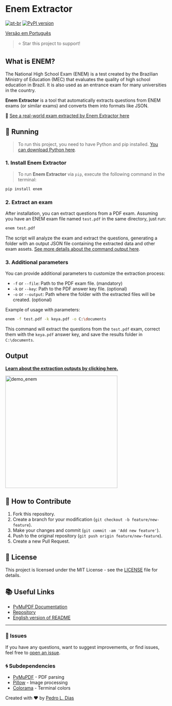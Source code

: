 
# Enem Extractor

[![pt-br](https://img.shields.io/badge/lang-ptbr-red.svg)](https://github.com/diaslui/enem-extractor/blob/main/readme.md)
<a href="https://pypi.python.org/pypi/enem" target="_blank"><img src="https://img.shields.io/pypi/v/enem.svg?color=3399EE" alt="PyPI version" /></a>

[Versão em Português](https://github.com/diaslui/enem-extractor/blob/main/readme.en.md)

> ⭐ Star this project to support!



## What is ENEM?

The National High School Exam (ENEM) is a test created by the Brazilian Ministry of Education (MEC) that evaluates the quality of high school education in Brazil. It is also used as an entrance exam for many universities in the country.



**Enem Extractor** is a tool that automatically extracts questions from ENEM exams (or similar exams) and converts them into formats like JSON.

🏓 [See a real-world exam extracted by Enem Extractor here](https://diaslui.github.io/enem-extractor/)


## 🚀 Running

> To run this project, you need to have Python and pip installed. [You can download Python here](https://www.python.org/downloads/).

### 1. Install Enem Extractor

> To run **Enem Extractor** via `pip`, execute the following command in the terminal:

```bash
pip install enem
```

### 2. Extract an exam

After installation, you can extract questions from a PDF exam. Assuming you have an ENEM exam file named `test.pdf` in the same directory, just run:

```bash
enem test.pdf
```

The script will analyze the exam and extract the questions, generating a folder with an output JSON file containing the extracted data and other exam assets. [See more details about the command output here](#output).

### 3. Additional parameters

You can provide additional parameters to customize the extraction process:

- `-f` or `--file`: Path to the PDF exam file. (mandatory)
- `-k` or `--key`: Path to the PDF answer key file. (optional)
- `-o` or `--output`: Path where the folder with the extracted files will be created. (optional)

Example of usage with parameters:

```bash
enem -f test.pdf -k keya.pdf -o C:\documents
```

This command will extract the questions from the `test.pdf` exam, correct them with the `keya.pdf` answer key, and save the results folder in `C:\documents`.

## Output

**[Learn about the extraction outputs by clicking here.](examples/output_example/readme.md)**

<img src="https://github.com/user-attachments/assets/9e78b4f0-2055-4f32-a9c5-1bc3e96a2fdc" alt="demo_enem" width="350"/>

## 🔧 How to Contribute

1. Fork this repository.
2. Create a branch for your modification (`git checkout -b feature/new-feature`).
3. Make your changes and commit (`git commit -am 'Add new feature'`).
4. Push to the original repository (`git push origin feature/new-feature`).
5. Create a new Pull Request.

## 📜 License

This project is licensed under the MIT License - see the [LICENSE](LICENSE) file for details.

## 📚 Useful Links

- [PyMuPDF Documentation](https://pypi.org/project/PyMuPDF/)
- [Repository](https://github.com/diaslui/enem-extractor)
- [English version of README](https://github.com/diaslui/enem-extractor/blob/main/readme.en.md)

---

### 📢 Issues

If you have any questions, want to suggest improvements, or find issues, feel free to [open an issue](https://github.com/diaslui/enem-extractor/issues).

### 🌀 Subdependencies

- [PyMuPDF](https://pypi.org/project/PyMuPDF/) - PDF parsing
- [Pillow](https://pypi.org/project/Pillow/) - Image processing
- [Colorama](https://pypi.org/project/colorama/) - Terminal colors

Created with ❤️ by [Pedro L. Dias](https://github.com/diaslui)

